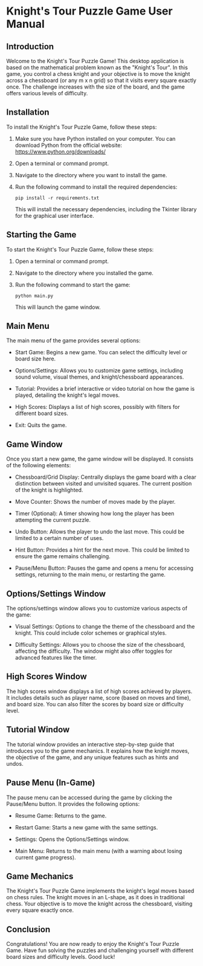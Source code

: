 # Knight's Tour Puzzle Game User Manual

## Introduction

Welcome to the Knight's Tour Puzzle Game! This desktop application is based on the mathematical problem known as the "Knight's Tour". In this game, you control a chess knight and your objective is to move the knight across a chessboard (or any m x n grid) so that it visits every square exactly once. The challenge increases with the size of the board, and the game offers various levels of difficulty.

## Installation

To install the Knight's Tour Puzzle Game, follow these steps:

1. Make sure you have Python installed on your computer. You can download Python from the official website: https://www.python.org/downloads/

2. Open a terminal or command prompt.

3. Navigate to the directory where you want to install the game.

4. Run the following command to install the required dependencies:

   ```
   pip install -r requirements.txt
   ```

   This will install the necessary dependencies, including the Tkinter library for the graphical user interface.

## Starting the Game

To start the Knight's Tour Puzzle Game, follow these steps:

1. Open a terminal or command prompt.

2. Navigate to the directory where you installed the game.

3. Run the following command to start the game:

   ```
   python main.py
   ```

   This will launch the game window.

## Main Menu

The main menu of the game provides several options:

- Start Game: Begins a new game. You can select the difficulty level or board size here.

- Options/Settings: Allows you to customize game settings, including sound volume, visual themes, and knight/chessboard appearances.

- Tutorial: Provides a brief interactive or video tutorial on how the game is played, detailing the knight's legal moves.

- High Scores: Displays a list of high scores, possibly with filters for different board sizes.

- Exit: Quits the game.

## Game Window

Once you start a new game, the game window will be displayed. It consists of the following elements:

- Chessboard/Grid Display: Centrally displays the game board with a clear distinction between visited and unvisited squares. The current position of the knight is highlighted.

- Move Counter: Shows the number of moves made by the player.

- Timer (Optional): A timer showing how long the player has been attempting the current puzzle.

- Undo Button: Allows the player to undo the last move. This could be limited to a certain number of uses.

- Hint Button: Provides a hint for the next move. This could be limited to ensure the game remains challenging.

- Pause/Menu Button: Pauses the game and opens a menu for accessing settings, returning to the main menu, or restarting the game.

## Options/Settings Window

The options/settings window allows you to customize various aspects of the game:

- Visual Settings: Options to change the theme of the chessboard and the knight. This could include color schemes or graphical styles.

- Difficulty Settings: Allows you to choose the size of the chessboard, affecting the difficulty. The window might also offer toggles for advanced features like the timer.

## High Scores Window

The high scores window displays a list of high scores achieved by players. It includes details such as player name, score (based on moves and time), and board size. You can also filter the scores by board size or difficulty level.

## Tutorial Window

The tutorial window provides an interactive step-by-step guide that introduces you to the game mechanics. It explains how the knight moves, the objective of the game, and any unique features such as hints and undos.

## Pause Menu (In-Game)

The pause menu can be accessed during the game by clicking the Pause/Menu button. It provides the following options:

- Resume Game: Returns to the game.

- Restart Game: Starts a new game with the same settings.

- Settings: Opens the Options/Settings window.

- Main Menu: Returns to the main menu (with a warning about losing current game progress).

## Game Mechanics

The Knight's Tour Puzzle Game implements the knight's legal moves based on chess rules. The knight moves in an L-shape, as it does in traditional chess. Your objective is to move the knight across the chessboard, visiting every square exactly once.

## Conclusion

Congratulations! You are now ready to enjoy the Knight's Tour Puzzle Game. Have fun solving the puzzles and challenging yourself with different board sizes and difficulty levels. Good luck!